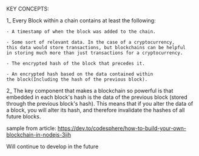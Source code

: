 KEY CONCEPTS:



1_ Every Block within a chain contains at least the following:

    - A timestamp of when the block was added to the chain.

    - Some sort of relevant data. In the case of a cryptocurrency, 
    this data would store transactions, but blockchains can be helpful 
    in storing much more than just transactions for a cryptocurrency.

    - The encrypted hash of the block that precedes it.

    - An encrypted hash based on the data contained within 
    the block(Including the hash of the previous block).


2_ The key component that makes a blockchain so powerful is that 
   embedded in each block's hash is the data of the previous block 
   (stored through the previous block's hash). This means that 
   if you alter the data of a block, you will alter its hash, and 
   therefore invalidate the hashes of all future blocks.


   sample from article: https://dev.to/codesphere/how-to-build-your-own-blockchain-in-nodejs-3ijh

   Will continue to develop in the future